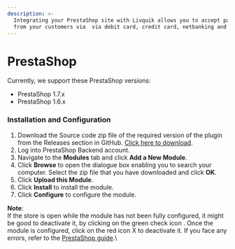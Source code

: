 ```yaml
---
description: >-
  Integrating your PrestaShop site with Livquik allows you to accept payments
  from your customers via  via debit card, credit card, netbanking and UPI.
---
```


# PrestaShop

Currently, we support these PrestaShop versions:

* PrestaShop 1.7.x
* PrestaShop 1.6.x



### Installation and Configuration

1. Download the Source code zip file of the required version of the plugin from the Releases section in GitHub. [Click here to download](https://livquik-assets.s3.ap-south-1.amazonaws.com/Plugins/livquik-prestashop.zip).
2. Log into PrestaShop Backend account.
3. Navigate to the **Modules** tab and click **Add a New Module**.
4. Click **Browse** to open the dialogue box enabling you to search your computer. Select the zip file that you have downloaded and click **OK**.
5. Click **Upload this Module**.
6. Click **Install** to install the module.
7. Click **Configure** to configure the module.

**Note**:\
If the store is open while the module has not been fully configured, it might be good to deactivate it, by clicking on the green check icon . Once the module is configured, click on the red icon X to deactivate it. If you face any errors, refer to the [PrestaShop guide](https://addons.prestashop.com/en/content/21-how-to).\
